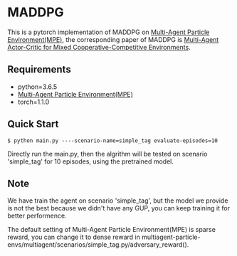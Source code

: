 # MADDPG

This is a pytorch implementation of MADDPG on [Multi-Agent Particle Environment(MPE)](https://github.com/openai/multiagent-particle-envs), the corresponding paper of MADDPG is [Multi-Agent Actor-Critic for Mixed Cooperative-Competitive Environments](https://arxiv.org/abs/1706.02275).

## Requirements

- python=3.6.5
- [Multi-Agent Particle Environment(MPE)](https://github.com/openai/multiagent-particle-envs)
- torch=1.1.0

## Quick Start

```shell
$ python main.py ----scenario-name=simple_tag evaluate-episodes=10
```

Directly run the main.py, then the algrithm will be tested on scenario 'simple_tag' for 10 episodes, using the pretrained model.

## Note

We have train the agent on scenario 'simple_tag', but the model we provide is not the best because we didn't have any GUP, you can keep training it for better performence.

The default setting of Multi-Agent Particle Environment(MPE) is sparse reward, you can change it to dense reward in multiagent-particle-envs/multiagent/scenarios/simple_tag.py/adversary_reward().
